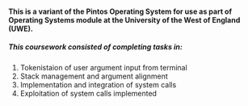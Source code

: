 #### This is a variant of the Pintos Operating System for use as part of Operating Systems module at the University of the West of England (UWE).

##### This coursework consisted of completing tasks in: 
1. Tokenistaion of user argument input from terminal
2. Stack management and argument alignment
3. Implementation and integration of system calls
4. Exploitation of system calls implemented
